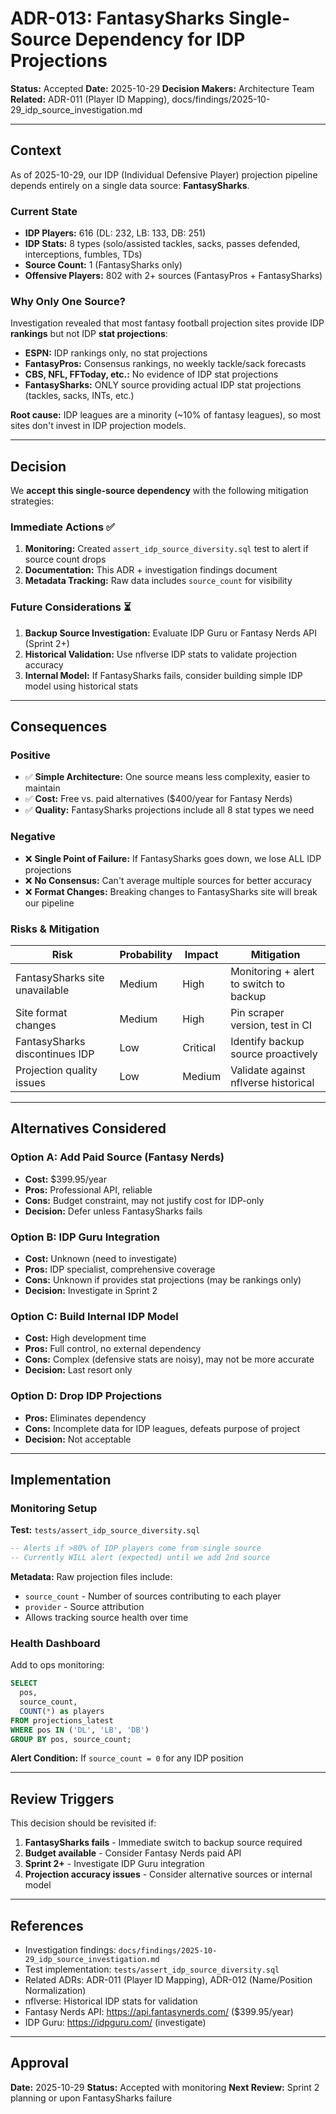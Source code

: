 # ADR-013: FantasySharks Single-Source Dependency for IDP Projections

**Status:** Accepted
**Date:** 2025-10-29
**Decision Makers:** Architecture Team
**Related:** ADR-011 (Player ID Mapping), docs/findings/2025-10-29_idp_source_investigation.md

______________________________________________________________________

## Context

As of 2025-10-29, our IDP (Individual Defensive Player) projection pipeline depends entirely on a single data source: **FantasySharks**.

### Current State

- **IDP Players:** 616 (DL: 232, LB: 133, DB: 251)
- **IDP Stats:** 8 types (solo/assisted tackles, sacks, passes defended, interceptions, fumbles, TDs)
- **Source Count:** 1 (FantasySharks only)
- **Offensive Players:** 802 with 2+ sources (FantasyPros + FantasySharks)

### Why Only One Source?

Investigation revealed that most fantasy football projection sites provide IDP **rankings** but not IDP **stat projections**:

- **ESPN:** IDP rankings only, no stat projections
- **FantasyPros:** Consensus rankings, no weekly tackle/sack forecasts
- **CBS, NFL, FFToday, etc.:** No evidence of IDP stat projections
- **FantasySharks:** ONLY source providing actual IDP stat projections (tackles, sacks, INTs, etc.)

**Root cause:** IDP leagues are a minority (~10% of fantasy leagues), so most sites don't invest in IDP projection models.

______________________________________________________________________

## Decision

We **accept this single-source dependency** with the following mitigation strategies:

### Immediate Actions ✅

1. **Monitoring:** Created `assert_idp_source_diversity.sql` test to alert if source count drops
2. **Documentation:** This ADR + investigation findings document
3. **Metadata Tracking:** Raw data includes `source_count` for visibility

### Future Considerations ⏳

1. **Backup Source Investigation:** Evaluate IDP Guru or Fantasy Nerds API (Sprint 2+)
2. **Historical Validation:** Use nflverse IDP stats to validate projection accuracy
3. **Internal Model:** If FantasySharks fails, consider building simple IDP model using historical stats

______________________________________________________________________

## Consequences

### Positive

- ✅ **Simple Architecture:** One source means less complexity, easier to maintain
- ✅ **Cost:** Free vs. paid alternatives ($400/year for Fantasy Nerds)
- ✅ **Quality:** FantasySharks projections include all 8 stat types we need

### Negative

- ❌ **Single Point of Failure:** If FantasySharks goes down, we lose ALL IDP projections
- ❌ **No Consensus:** Can't average multiple sources for better accuracy
- ❌ **Format Changes:** Breaking changes to FantasySharks site will break our pipeline

### Risks & Mitigation

| Risk                           | Probability | Impact   | Mitigation                             |
| ------------------------------ | ----------- | -------- | -------------------------------------- |
| FantasySharks site unavailable | Medium      | High     | Monitoring + alert to switch to backup |
| Site format changes            | Medium      | High     | Pin scraper version, test in CI        |
| FantasySharks discontinues IDP | Low         | Critical | Identify backup source proactively     |
| Projection quality issues      | Low         | Medium   | Validate against nflverse historical   |

______________________________________________________________________

## Alternatives Considered

### Option A: Add Paid Source (Fantasy Nerds)

- **Cost:** $399.95/year
- **Pros:** Professional API, reliable
- **Cons:** Budget constraint, may not justify cost for IDP-only
- **Decision:** Defer unless FantasySharks fails

### Option B: IDP Guru Integration

- **Cost:** Unknown (need to investigate)
- **Pros:** IDP specialist, comprehensive coverage
- **Cons:** Unknown if provides stat projections (may be rankings only)
- **Decision:** Investigate in Sprint 2

### Option C: Build Internal IDP Model

- **Cost:** High development time
- **Pros:** Full control, no external dependency
- **Cons:** Complex (defensive stats are noisy), may not be more accurate
- **Decision:** Last resort only

### Option D: Drop IDP Projections

- **Pros:** Eliminates dependency
- **Cons:** Incomplete data for IDP leagues, defeats purpose of project
- **Decision:** Not acceptable

______________________________________________________________________

## Implementation

### Monitoring Setup

**Test:** `tests/assert_idp_source_diversity.sql`

```sql
-- Alerts if >80% of IDP players come from single source
-- Currently WILL alert (expected) until we add 2nd source
```

**Metadata:** Raw projection files include:

- `source_count` - Number of sources contributing to each player
- `provider` - Source attribution
- Allows tracking source health over time

### Health Dashboard

Add to ops monitoring:

```sql
SELECT
  pos,
  source_count,
  COUNT(*) as players
FROM projections_latest
WHERE pos IN ('DL', 'LB', 'DB')
GROUP BY pos, source_count;
```

**Alert Condition:** If `source_count = 0` for any IDP position

______________________________________________________________________

## Review Triggers

This decision should be revisited if:

1. **FantasySharks fails** - Immediate switch to backup source required
2. **Budget available** - Consider Fantasy Nerds paid API
3. **Sprint 2+** - Investigate IDP Guru integration
4. **Projection accuracy issues** - Consider alternative sources or internal model

______________________________________________________________________

## References

- Investigation findings: `docs/findings/2025-10-29_idp_source_investigation.md`
- Test implementation: `tests/assert_idp_source_diversity.sql`
- Related ADRs: ADR-011 (Player ID Mapping), ADR-012 (Name/Position Normalization)
- nflverse: Historical IDP stats for validation
- Fantasy Nerds API: https://api.fantasynerds.com/ ($399.95/year)
- IDP Guru: https://idpguru.com/ (investigate)

______________________________________________________________________

## Approval

**Date:** 2025-10-29
**Status:** Accepted with monitoring
**Next Review:** Sprint 2 planning or upon FantasySharks failure
